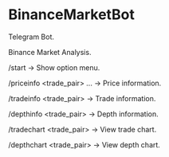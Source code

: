 # BinanceMarketBot

Telegram Bot. 

Binance Market Analysis.

/start -> Show option menu.

/priceinfo <trade_pair> ... -> Price information.

/tradeinfo <trade_pair> <n> -> Trade information.

/depthinfo <trade_pair> <n> -> Depth information.

/tradechart <trade_pair> <n> -> View trade chart.

/depthchart <trade_pair> <n> -> View depth chart.

